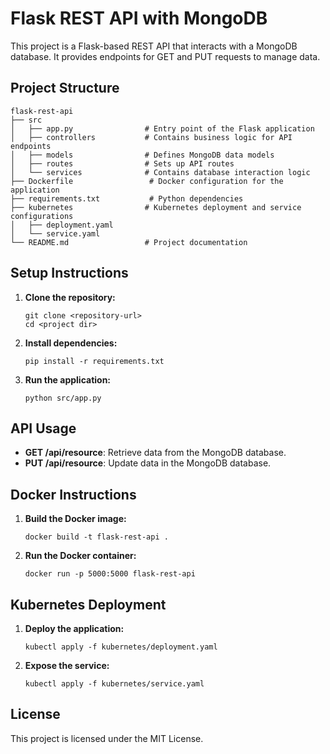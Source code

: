 # Flask REST API with MongoDB

This project is a Flask-based REST API that interacts with a MongoDB database. It provides endpoints for GET and PUT requests to manage data.

## Project Structure

```
flask-rest-api
├── src
│   ├── app.py                # Entry point of the Flask application
│   ├── controllers           # Contains business logic for API endpoints
│   ├── models                # Defines MongoDB data models
│   ├── routes                # Sets up API routes
│   └── services              # Contains database interaction logic
├── Dockerfile                 # Docker configuration for the application
├── requirements.txt           # Python dependencies
├── kubernetes                # Kubernetes deployment and service configurations
│   ├── deployment.yaml       
│   └── service.yaml          
└── README.md                 # Project documentation
```

## Setup Instructions

1. **Clone the repository:**
   ```
   git clone <repository-url>
   cd <project dir>
   ```

2. **Install dependencies:**
   ```
   pip install -r requirements.txt
   ```

3. **Run the application:**
   ```
   python src/app.py
   ```

## API Usage

- **GET /api/resource**: Retrieve data from the MongoDB database.
- **PUT /api/resource**: Update data in the MongoDB database.

## Docker Instructions

1. **Build the Docker image:**
   ```
   docker build -t flask-rest-api .
   ```

2. **Run the Docker container:**
   ```
   docker run -p 5000:5000 flask-rest-api
   ```

## Kubernetes Deployment

1. **Deploy the application:**
   ```
   kubectl apply -f kubernetes/deployment.yaml
   ```

2. **Expose the service:**
   ```
   kubectl apply -f kubernetes/service.yaml
   ```

## License

This project is licensed under the MIT License.